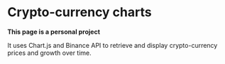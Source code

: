 # Crypto-currency charts

**This page is a personal project**

It uses Chart.js and Binance API to retrieve and display crypto-currency prices and growth over time.
